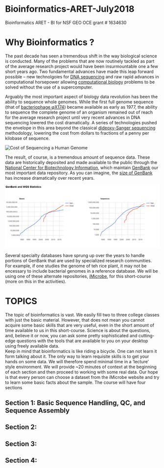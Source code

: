 # Bioinformatics-ARET-July2018
Bioinformatics ARET - BI for NSF GEO OCE grant # 1634630


# Why Bioinformatics ?

The past decade has seen a tremendous shift in the way biological science is conducted.  Many of the problems that are now routinely tackled as part of the average research project would have been insurmountable one a few short years ago.   Two fundamental advances have made this leap forward possible – new technolgoies for [DNA sequencing](https://en.wikipedia.org/wiki/DNA_sequencing) and raw rapid advances in computational horsepower allowing [computational biology](https://en.wikipedia.org/wiki/Computational_biology) problems to be solved without the use of a supercomputer.


 Arguably the most important aspect of biology data revolution has been the ability to sequence whole genomes.  While the first full genome sequence (that of [bacteriophage φX174]( https://en.wikipedia.org/wiki/Phi_X_174)) became available as early as 1977, the ability to sequence the complete genome of an organism remained out of reach for the average research project until very recent advances in DNA sequencing lowered the cost dramatically.  A series of technologies pushed the envelope in this area beyond the classical [dideoxy-Sanger sequencing]( https://en.wikipedia.org/wiki/Sanger_sequencing) methodology, lowering the cost from dollars to fractions of a penny per kilobase of sequence.
 
 
![Cost of Sequencing a Human Genome](https://upload.wikimedia.org/wikipedia/commons/thumb/e/e7/Historic_cost_of_sequencing_a_human_genome.svg/1200px-Historic_cost_of_sequencing_a_human_genome.svg.png)


The result, of course, is a tremendous amount of sequence data.  These data are historically deposited and made available to the public through the [National Center for Biotechnology Information]( https://www.ncbi.nlm.nih.gov/), which maintain [GenBank](https://www.ncbi.nlm.nih.gov/genbank/) our most important data repository.  As you can imagine, the [size of GenBank]( https://www.ncbi.nlm.nih.gov/genbank/statistics/) has increase dramatically over recent  years.

![Number of Bases in GenBank as Individual Reads or Whole Genome Sequences](https://github.com/OUGenomics/Bioinformatics-ARET-July2018/blob/master/images/GenBank_size.png)

Several specialty databases have sprung up over the years to handle portions of GenBank that are used by specialized research communities.  For example, if one studies the genome of teh rice plant, it may not be encessary to include bacterial genomes in a reference database.  We will be using one of these alternate repositories, [iMicrobe](https://www.imicrobe.us/), for this short-course (more on this in the activities).

# TOPICS

The topic of bioinformatics is vast.  We easily fill two to three college classes with just the basic material.  However, that does not mean you cannot acquire some basic skills that are very useful, even in the short amount of time available to us in this short-course.   Science is about the questions, and, believe it or now, you can ask some pretty sophisticated and cutting-edge questions with the tools that are available to you on your desktop using freely available data.  
Keep in mind that bioinformatics is like riding a bicycle.  One can not learn it form talking about it. The only way to learn requisite skills is to get your hands on some data.  We will therefore spend minimal time in a ‘lecture’ style environment.  We will provide ~20 minutes of context at the beginning of each section and then proceed to working with some real data.  Our hope is that every person can choose a dataset from the iMicrobe website and try to learn some basic facts about the sample.
The course will have four sections

## Section 1:  Basic Sequence Handling, QC, and Sequence Assembly



## Section 2: 



## Section 3: 



## Section 4: 

